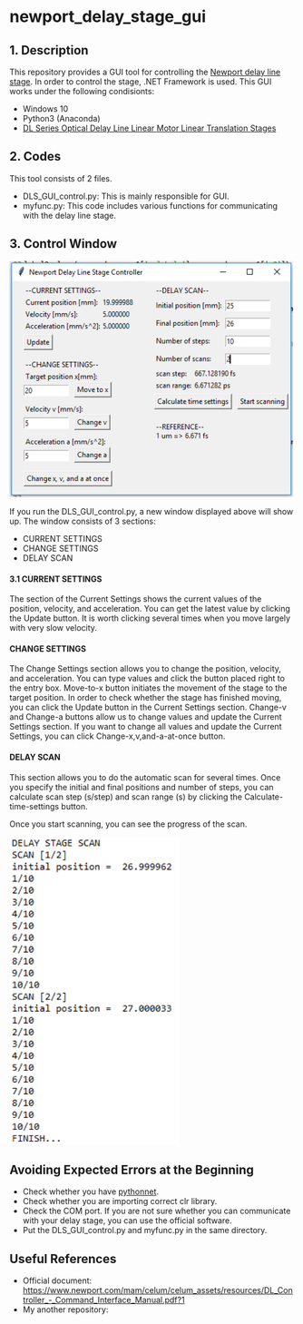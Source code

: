 # newport_delay_stage_gui
## 1. Description
This repository provides a GUI tool for controlling the [Newport delay line stage](https://www.newport.com/f/delay-line-stages). In order to control the stage, .NET Framework is used. This GUI works under the following condisionts:
- Windows 10
- Python3 (Anaconda)
- [DL Series Optical Delay Line Linear Motor Linear Translation Stages](https://www.newport.com/f/delay-line-stages)

## 2. Codes
This tool consists of 2 files. 
- DLS_GUI_control.py: This is mainly responsible for GUI.
- myfunc.py: This code includes various functions for communicating with the delay line stage.

## 3. Control Window
<img src="https://github.com/ksonod/newport_delay_stage_gui/blob/master/dls_gui.PNG" width="500px">  
  
If you run the DLS_GUI_control.py, a new window displayed above will show up. The window consists of 3 sections:
- CURRENT SETTINGS
- CHANGE SETTINGS
- DELAY SCAN

#### 3.1 CURRENT SETTINGS
The section of the Current Settings shows the current values of the position, velocity, and acceleration. You can get the latest value by clicking the Update button. It is worth clicking several times when you move largely with very slow velocity.  

#### CHANGE SETTINGS
The Change Settings section allows you to change the position, velocity, and acceleration. You can type values and click the button placed right to the entry box. Move-to-x button initiates the movement of the stage to the target position. In order to check whether the stage has finished moving, you can click the Update button in the Current Settings section. Change-v and Change-a buttons allow us to change values and update the Current Settings section. If you want to change all values and update the Current Settings, you can click Change-x,v,and-a-at-once button. 

#### DELAY SCAN
This section allows you to do the automatic scan for several times. Once you specify the initial and final positions and number of steps, you can calculate scan step (s/step) and scan range (s) by clicking the Calculate-time-settings button.  
  
Once you start scanning, you can see the progress of the scan.

<img src="https://github.com/ksonod/newport_delay_stage_gui/blob/master/dls_gui_2.PNG" width="300px">

## Avoiding Expected Errors at the Beginning
- Check whether you have [pythonnet](https://pypi.org/project/pythonnet/).
- Check whether you are importing correct clr library.
- Check the COM port. If you are not sure whether you can communicate with your delay stage, you can use the official software.
- Put the DLS_GUI_control.py and myfunc.py in the same directory.

## Useful References
- Official document: https://www.newport.com/mam/celum/celum_assets/resources/DL_Controller_-_Command_Interface_Manual.pdf?1
- My another repository: 
